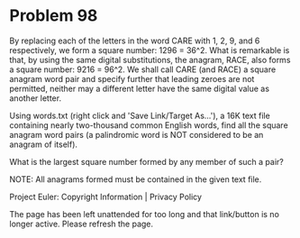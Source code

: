 #   Problem 98

   By replacing each of the letters in the word CARE with 1, 2, 9, and 6
   respectively, we form a square number: 1296 = 36^2. What is remarkable is
   that, by using the same digital substitutions, the anagram, RACE, also
   forms a square number: 9216 = 96^2. We shall call CARE (and RACE) a square
   anagram word pair and specify further that leading zeroes are not
   permitted, neither may a different letter have the same digital value as
   another letter.

   Using words.txt (right click and 'Save Link/Target As...'), a 16K text
   file containing nearly two-thousand common English words, find all the
   square anagram word pairs (a palindromic word is NOT considered to be an
   anagram of itself).

   What is the largest square number formed by any member of such a pair?

   NOTE: All anagrams formed must be contained in the given text file.

   Project Euler: Copyright Information | Privacy Policy

   The page has been left unattended for too long and that link/button is no
   longer active. Please refresh the page.
